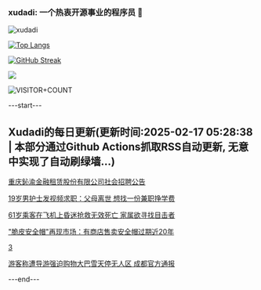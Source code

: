 ### xudadi: 一个热衷开源事业的程序员 👋

![xudadi](https://github-readme-stats-git-masterorgs-github-readme-stats-team.vercel.app/api?username=xudadi)

[![Top Langs](https://github-readme-stats.vercel.app/api/top-langs/?username=xudadi)](https://github.com/anuraghazra/github-readme-stats)

[![GitHub Streak](https://streak-stats.demolab.com?user=xudadi&locale=zh_Hans)](https://git.io/streak-stats)

![](https://raw.githubusercontent.com/xudadi/xudadi/main/assets/github-contribution-grid-snake.svg)

![VISITOR+COUNT](https://komarev.com/ghpvc/?username=xudadi&label=VISITOR+COUNT)


---start---

## Xudadi的每日更新(更新时间:2025-02-17 05:28:38 | 本部分通过Github Actions抓取RSS自动更新, 无意中实现了自动刷绿墙...)

[重庆鈊渝金融租赁股份有限公司社会招聘公告](https://www.gongkaoleida.com/article/2288821)

[19岁男护士发视频求职：父母离世 想找一份兼职挣学费](https://m.163.com/news/article/JOI3UQF90514D3UH.html)

[61岁乘客在飞机上昏迷抢救无效死亡 家属欲寻找目击者](https://m.163.com/news/article/JOI3E5T70514D3UH.html)

["脆皮安全帽"再现市场：有商店售卖安全帽过期近20年](https://m.163.com/news/article/JOI06JBF0519814N.html)

[3](https://m.163.com/touch/news/sub/domestic)

[游客称遭导游强迫购物大巴雪天停无人区 成都官方通报](https://m.163.com/news/article/JOI16NL50514R9OJ.html)

---end---
